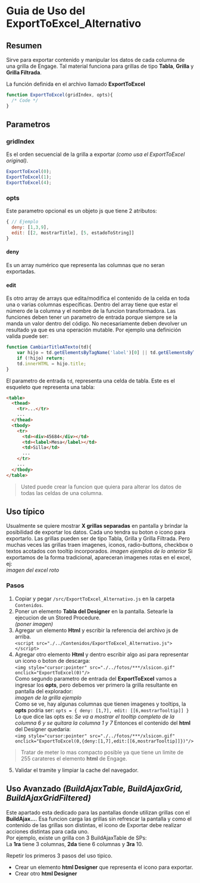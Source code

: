 # Guia de Uso del ExportToExcel_Alternativo

## Resumen
Sirve para exportar contenido y manipular los datos de cada columna de una grilla de Engage. Tal material funciona para grillas de tipo **Tabla**, **Grilla** y **Grilla Filtrada**.

La función definida en el archivo llamado <b>ExportToExcel</b>
```javascript
function ExportToExcel(gridIndex, opts){
  /* Code */
}
```
## Parametros
### gridIndex 
Es el orden secuencial de la grilla a exportar *(como usa el ExportToExcel original)*.
```javascript
ExportToExcel(0);
ExportToExcel(1);
ExportToExcel(4);
```

### opts
Este parametro opcional es un objeto js que tiene 2 atributos:
```javascript
{ // Ejemplo
  deny: [1,3,9],
  edit: [[2, mostrarTitle], [5, estadoToString]]
}
```
#### deny
Es un array numérico que representa las columnas que no seran exportadas.
#### edit
Es otro array de arrays que edita/modifica el contenido de la celda en toda una o varias columnas específicas.
Dentro del array tiene que estar el número de la columna y el nombre de la funcion transformadora.
Las funciones deben tener un parametro de entrada porque siempre se la manda un valor dentro del código. No necesariamente deben devolver un resultado ya que es una operación mutable. Por ejemplo una definición valida puede ser:
```javascript
function CambiarTitleATexto(td){
    var hijo = td.getElementsByTagName('label')[0] || td.getElementsByTagName('div')[0];
    if (!hijo) return;
    td.innerHTML = hijo.title;
}
```
El parametro de entrada `td`, representa una celda de tabla. Este es el esqueleto que representa una tabla:
```html
<table>
  <thead>
    <tr>...</tr>
    ...
  </thead>
  <tbody>
    <tr>
      <td><div>45684</div></td>
      <td><label>Mesa</label></td>
      <td>Silla</td>
      ...
    </tr>
    ...
  </tbody>
</table>
```
> Usted puede crear la funcion que quiera para alterar los datos de todas las celdas de una columna.

## Uso típico
Usualmente se quiere mostrar **X grillas separadas** en pantalla y brindar la posibilidad de exportar los datos. Cada uno tendra su boton o icono para exportarlo. Las grillas pueden ser de tipo Tabla, Grilla y Grilla Filtrada. Pero muchas veces las grillas traen imagenes, iconos, radio-buttons, checkbox o textos acotados con tooltip incorporados.
_imagen ejemplos de lo anterior_
Si exportamos de la forma tradicional, apareceran imagenes rotas en el excel, ej:  
_imagen del excel roto_

### Pasos
1. Copiar y pegar `/src/ExportToExcel_Alternativo.js` en la carpeta `Contenidos`.
2. Poner un elemento **Tabla del Designer** en la pantalla. Setearle la ejecucion de un Stored Procedure.  
_(poner imagen)_
3. Agregar un elemento **Html** y escribir la referencia del archivo js de arriba.  
`<script src="./../Contenidos/ExportToExcel_Alternativo.js"></script>`
4. Agregar otro elemento **Html** y dentro escribir algo asi para representar un icono o boton de descarga:  
`<img style="cursor:pointer" src="./../fotos/***/xlsicon.gif" onclick="ExportToExcel(0)"/>`  
Como segundo parametro de entrada del **ExportToExcel** vamos a ingresar los **opts**, pero debemos ver primero la grilla resultante en pantalla del explorador:  
_imagen de la grilla ejemplo_  
Como se ve, hay algunas columnas que tienen imagenes y tooltips, la **opts** podria ser:
`opts = { deny: [1,7], edit: [[6,mostrarTooltip]] }`
Lo que dice las opts es: _Se va a mostrar el tooltip completo de la columna 6 y se quitara la columna 1 y 7_
Entonces el contenido del **html** del Designer quedaria:  
`<img style="cursor:pointer" src="./../fotos/***/xlsicon.gif" onclick="ExportToExcel(0,{deny:[1,7],edit:[[6,mostrarTooltip]]})"/>`
> Tratar de meter lo mas compacto posible ya que tiene un limite de 255 carateres el elemento **html** de Engage. 
5. Validar el tramite y limpiar la cache del navegador.

## Uso Avanzado _(BuildAjaxTable, BuildAjaxGrid, BuildAjaxGridFiltered)_
Este apartado esta dedicado para las pantallas donde utilizan grillas con el **BuildAjax...**. Esa funcion carga las grillas sin refrescar la pantalla y como el contenido de las grillas son distintas, el icono de Exportar debe realizar acciones distintas para cada uno.  
Por ejemplo, existe un grilla con 3 BuildAjaxTable de SPs:  
La **1ra** tiene 3 columnas, **2da** tiene 6 columnas y **3ra** 10. 

Repetir los primeros 3 pasos del uso tipico.  
* Crear un elemento **html Designer** que representa el icono para exportar.
* Crear otro **html Designer** 
